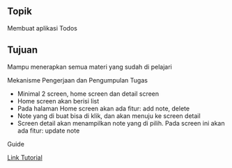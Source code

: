 ## Topik

Membuat aplikasi Todos

## Tujuan

Mampu menerapkan semua materi yang sudah di pelajari

Mekanisme Pengerjaan dan Pengumpulan Tugas

- Minimal 2 screen, home screen dan detail screen
- Home screen akan berisi list
- Pada halaman Home screen akan ada fitur: add note, delete
- Note yang di buat bisa di klik, dan akan menuju ke screen detail
- Screen detail akan menampilkan note yang di pilih. Pada screen ini akan ada fitur: update note

Guide

[Link Tutorial](https://www.loom.com/share/afad679df548422290bf96543e6ef014?sid=8e93bbf2-baf4-4488-8d01-269d4d5d5c83)

<!-- - Install ReactNative dengan cara yang sudah sempat di jelaskan di Intro to React Native
- Buat Folder /components, /screens
- Install React Navigation dengan `npm install @react-navigation/native` atau `yarn add @react-navigation/native` jika menggunakan yarn
- Setup Stack Navigation di halaman App.js -->
